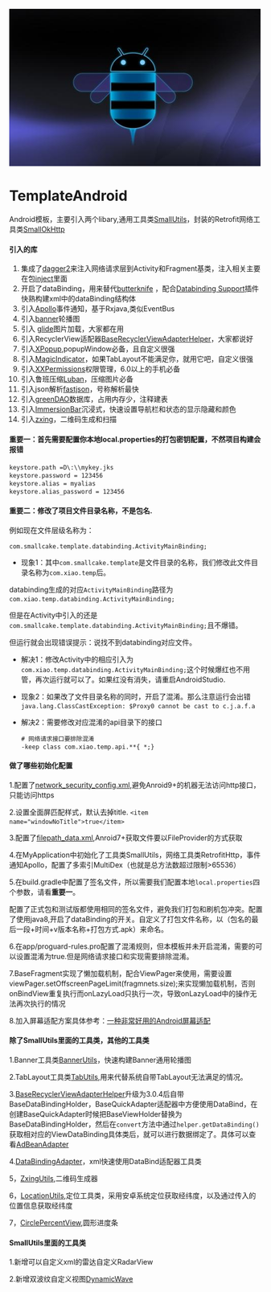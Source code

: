 
![TemplateAndroid](https://github.com/xiaoshubin/TemplateAndroid/blob/master/pic/android_bee.jpg)

# TemplateAndroid

Android模板，主要引入两个libary,通用工具类[SmallUtils](https://github.com/xiaoshubin/SmallUtils)，封装的Retrofit网络工具类[SmallOkHttp](https://github.com/xiaoshubin/SmallOkHttp)

#### 引入的库

1. 集成了[dagger2](https://github.com/google/dagger)来注入网络请求层到Activity和Fragment基类，注入相关主要在包[inject](https://github.com/xiaoshubin/TemplateAndroid/tree/master/app/src/main/java/com/xqd/catplay/inject)里面
2. 开启了dataBinding，用来替代[butterknife](https://github.com/JakeWharton/butterknife) ，配合[Databinding Support](https://plugins.jetbrains.com/plugin/9271-databinding-support/)插件快熟构建xml中的dataBinding结构体
3. 引入[Apollo](https://github.com/Sloaix/Apollo)事件通知，基于Rxjava,类似EventBus
4. 引入[banner](https://github.com/youth5201314/banner)轮播图
5. 引入 [glide](https://github.com/bumptech/glide)图片加载，大家都在用
6. 引入RecyclerView适配器[BaseRecyclerViewAdapterHelper](https://github.com/CymChad/BaseRecyclerViewAdapterHelper)，大家都说好
7. 引入[XPopup](https://github.com/li-xiaojun/XPopup),popupWindow必备，且自定义很强
8. 引入[MagicIndicator](https://github.com/hackware1993/MagicIndicator)，如果TabLayout不能满足你，就用它吧，自定义很强
9. 引入[XXPermissions](https://github.com/getActivity/XXPermissions)权限管理，6.0以上的手机必备
10. 引入鲁班压缩[Luban](https://github.com/Curzibn/Luban)，压缩图片必备
11. 引入json解析[fastjson](https://github.com/alibaba/fastjson)，号称解析最快
12.  引入[greenDAO](https://github.com/greenrobot/greenDAO)数据库，占用内存少，注释建表
13. 引入[ImmersionBar](https://github.com/gyf-dev/ImmersionBar)沉浸式，快速设置导航栏和状态的显示隐藏和颜色
14. 引入[zxing](https://github.com/zxing/zxing)，二维码生成和扫描

#### 重要一：首先需要配置你本地local.properties的打包密钥配置，不然项目构建会报错
```
keystore.path =D\:\\mykey.jks
keystore.password = 123456
keystore.alias = myalias
keystore.alias_password = 123456
```

#### 重要二：修改了项目文件目录名称，不是包名.

例如现在文件层级名称为：

```
com.smallcake.template.databinding.ActivityMainBinding;
```

- 现象1：其中`com.smallcake.template`是文件目录的名称，我们修改此文件目录名称为`com.xiao.temp`后。

databinding生成的对应`ActivityMainBinding`路径为`com.xiao.temp.databinding.ActivityMainBinding;`

但是在Activity中引入的还是`com.smallcake.template.databinding.ActivityMainBinding;`且不爆错。

但运行就会出现错误提示：说找不到databinding对应文件。

- 解决1：修改Activity中的相应引入为`com.xiao.temp.databinding.ActivityMainBinding;`这个时候爆红也不用管，再次运行就可以了。如果红没有消失，请重启AndroidStudio.

- 现象2：如果改了文件目录名称的同时，开启了混淆。那么注意运行会出错`java.lang.ClassCastException: $Proxy0 cannot be cast to c.j.a.f.a`

- 解决2：需要修改对应混淆的api目录下的接口

  ```
  # 网络请求接口要排除混淆
  -keep class com.xiao.temp.api.**{ *;}
  ```

#### 做了哪些初始化配置

1.配置了[network_security_config.xml](https://github.com/xiaoshubin/TemplateAndroid/blob/master/app/src/main/res/xml/network_security_config.xml),避免Anroid9+的机器无法访问http接口，只能访问https

2.设置全面屏匹配样式，默认去掉title. `<item name="windowNoTitle">true</item>`

3.配置了[filepath_data.xml](https://github.com/xiaoshubin/TemplateAndroid/blob/master/app/src/main/res/xml/filepath_data.xml),Anroid7+获取文件要以FileProvider的方式获取

4.在MyApplication中初始化了工具类SmallUtils，网络工具类RetrofitHttp，事件通知Apollo，配置了多索引MultiDex（也就是总方法数超过限制>65536）

5.在build.gradle中配置了签名文件，所以需要我们配置本地`local.properties`四个参数，请看**重要一**。

配置了正式包和测试版都使用相同的签名文件，避免我们打包和刷机包冲突。配置了使用java8,开启了dataBinding的开关。自定义了打包文件名称，以（包名的最后一段+时间+v版本名称+打包方式.apk）来命名。

6.在app/proguard-rules.pro配置了混淆规则，但本模板并未开启混淆，需要的可以设置混淆为true.但是网络请求接口和实现需要排除混淆。

7.BaseFragment实现了懒加载机制，配合ViewPager来使用，需要设置viewPager.setOffscreenPageLimit(fragmnets.size);来实现懒加载机制，否则onBindView重复执行而onLazyLoad只执行一次，导致onLazyLoad中的操作无法再次执行的情况

8.加入屏幕适配方案具体参考：[一种非常好用的Android屏幕适配](https://www.jianshu.com/p/1302ad5a4b04)

#### 除了SmallUtils里面的工具类，其他的工具类

1.Banner工具类[BannerUtils](https://github.com/xiaoshubin/TemplateAndroid/blob/master/app/src/main/java/com/smallcake/template/utils/BannerUtils.java)，快速构建Banner通用轮播图

2.TabLayout工具类[TabUtils](https://github.com/xiaoshubin/TemplateAndroid/blob/master/app/src/main/java/com/smallcake/template/utils/TabUtils.java),用来代替系统自带TabLayout无法满足的情况。

3.[BaseRecyclerViewAdapterHelper](https://github.com/CymChad/BaseRecyclerViewAdapterHelper)升级为3.0.4后自带BaseDataBindingHolder，BaseQuickAdapter适配器中方便使用DataBind，在创建BaseQuickAdapter时候把BaseViewHolder替换为BaseDataBindingHolder，然后在`convert`方法中通过`helper.getDataBinding()`获取相对应的ViewDataBinding具体类后，就可以进行数据绑定了。具体可以查看[AdBeanAdapter](https://github.com/xiaoshubin/TemplateAndroid/blob/master/app/src/main/java/com/smallcake/template/adapter/AdBeanAdapter.java)

4.[DataBindingAdapter](https://github.com/xiaoshubin/TemplateAndroid/blob/master/app/src/main/java/com/smallcake/template/utils/DataBindingAdapter.java)，xml快速使用DataBind适配器工具类

5，[ZxingUtils](https://github.com/xiaoshubin/TemplateAndroid/blob/master/app/src/main/java/com/smallcake/template/utils/ZxingUtils.java),二维码生成器

6，[LocationUtils](https://github.com/xiaoshubin/TemplateAndroid/blob/master/app/src/main/java/com/smallcake/template/utils/LocationUtils.java),定位工具类，采用安卓系统定位获取经纬度，以及通过传入的位置信息获取经纬度

7，[CirclePercentView](https://github.com/xiaoshubin/TemplateAndroid/blob/master/SmallUtils/src/main/java/com/smallcake/utils/custom/CirclePercentView.java),圆形进度条



#### SmallUtils里面的工具类

1.新增可以自定义xml的雷达自定义RadarView

2.新增双波纹自定义视图[DynamicWave](https://github.com/xiaoshubin/TemplateAndroid/tree/master/SmallUtils/src/main/java/com/smallcake/utils/custom/DynamicWave.java)



